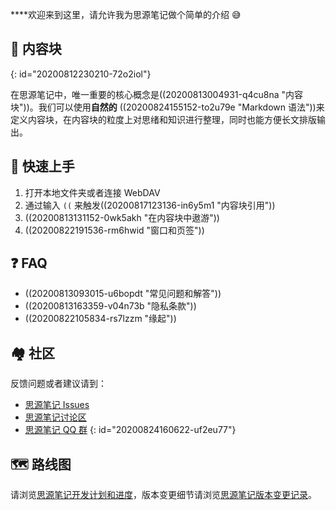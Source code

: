 ****欢迎来到这里，请允许我为思源笔记做个简单的介绍 😅

## 🧱 内容块
{: id="20200812230210-72o2iol"}

在思源笔记中，唯一重要的核心概念是((20200813004931-q4cu8na "内容块"))。我们可以使用**自然的** ((20200824155152-to2u79e "Markdown 语法"))来定义内容块，在内容块的粒度上对思绪和知识进行整理，同时也能方便长文排版输出。

## 🔮 快速上手

1. 打开本地文件夹或者连接 WebDAV
2. 通过输入 `((` 来触发((20200817123136-in6y5m1 "内容块引用"))
3. ((20200813131152-0wk5akh "在内容块中遨游"))
4. ((20200822191536-rm6hwid "窗口和页签"))

## ❓ FAQ

* ((20200813093015-u6bopdt "常见问题和解答"))
* ((20200813163359-v04n73b "隐私条款"))
* ((20200822105834-rs7lzzm "缘起"))

## 🏘️ 社区

反馈问题或者建议请到：

* [思源笔记 Issues](https://github.com/siyuan-note/siyuan/issues)
* [思源笔记讨论区](https://ld246.com/tag/siyuan)
* [思源笔记 QQ 群](https://jq.qq.com/?_wv=1027&k=brIyNm7y)
{: id="20200824160622-uf2eu77"}

## 🗺️ 路线图

请浏览[思源笔记开发计划和进度](https://github.com/siyuan-note/siyuan/projects/1)，版本变更细节请浏览[思源笔记版本变更记录](https://github.com/siyuan-note/siyuan/blob/master/CHANGE_LOGS.md)。
